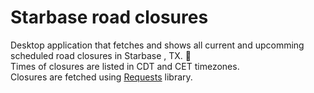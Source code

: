 # Starbase road closures

Desktop application that fetches and shows all current and upcomming scheduled road closures in Starbase , TX. 🚀\
Times of closures are listed in CDT and CET timezones. \
Closures are fetched using [Requests](https://docs.python-requests.org/en/master/) library. 